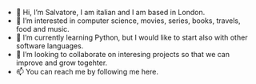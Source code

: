 - 👋 Hi, I’m Salvatore, I am italian and I am based in London.
- 👀 I’m interested in computer science, movies, series, books, travels, food and music.
- 🌱 I’m currently learning Python, but I would like to start also with other software languages.
- 💞️ I’m looking to collaborate on interesing projects so that we can improve and grow togehter.
- 📫 You can reach me by following me here.

<!---
Salvatore1024/Salvatore1024 is a ✨ special ✨ repository because its `README.md` (this file) appears on your GitHub profile.
You can click the Preview link to take a look at your changes.
--->
